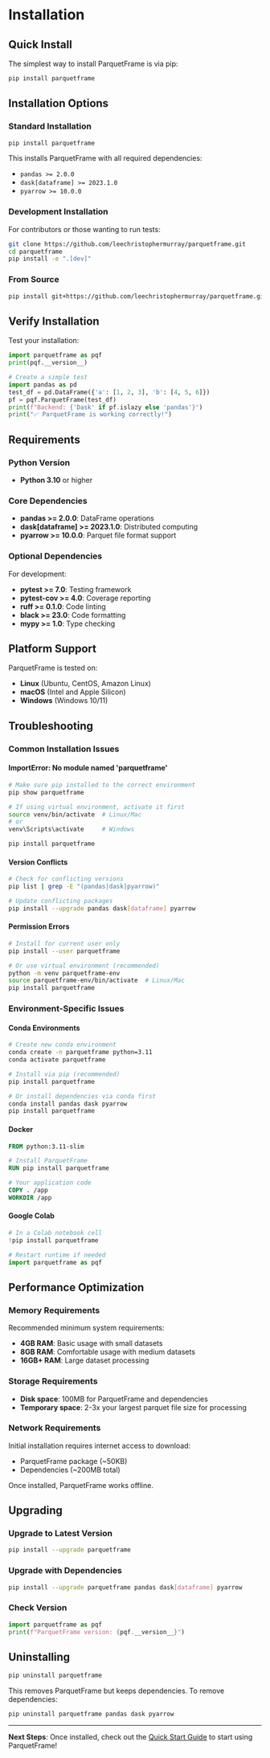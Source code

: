 # Installation

## Quick Install

The simplest way to install ParquetFrame is via pip:

```bash
pip install parquetframe
```

## Installation Options

### Standard Installation

```bash
pip install parquetframe
```

This installs ParquetFrame with all required dependencies:
- `pandas >= 2.0.0`
- `dask[dataframe] >= 2023.1.0`
- `pyarrow >= 10.0.0`

### Development Installation

For contributors or those wanting to run tests:

```bash
git clone https://github.com/leechristophermurray/parquetframe.git
cd parquetframe
pip install -e ".[dev]"
```

### From Source

```bash
pip install git+https://github.com/leechristophermurray/parquetframe.git
```

## Verify Installation

Test your installation:

```python
import parquetframe as pqf
print(pqf.__version__)

# Create a simple test
import pandas as pd
test_df = pd.DataFrame({'a': [1, 2, 3], 'b': [4, 5, 6]})
pf = pqf.ParquetFrame(test_df)
print(f"Backend: {'Dask' if pf.islazy else 'pandas'}")
print("✅ ParquetFrame is working correctly!")
```

## Requirements

### Python Version
- **Python 3.10** or higher

### Core Dependencies
- **pandas >= 2.0.0**: DataFrame operations
- **dask[dataframe] >= 2023.1.0**: Distributed computing
- **pyarrow >= 10.0.0**: Parquet file format support

### Optional Dependencies
For development:
- **pytest >= 7.0**: Testing framework
- **pytest-cov >= 4.0**: Coverage reporting
- **ruff >= 0.1.0**: Code linting
- **black >= 23.0**: Code formatting
- **mypy >= 1.0**: Type checking

## Platform Support

ParquetFrame is tested on:
- **Linux** (Ubuntu, CentOS, Amazon Linux)
- **macOS** (Intel and Apple Silicon)
- **Windows** (Windows 10/11)

## Troubleshooting

### Common Installation Issues

#### ImportError: No module named 'parquetframe'
```bash
# Make sure pip installed to the correct environment
pip show parquetframe

# If using virtual environment, activate it first
source venv/bin/activate  # Linux/Mac
# or
venv\Scripts\activate     # Windows

pip install parquetframe
```

#### Version Conflicts
```bash
# Check for conflicting versions
pip list | grep -E "(pandas|dask|pyarrow)"

# Update conflicting packages
pip install --upgrade pandas dask[dataframe] pyarrow
```

#### Permission Errors
```bash
# Install for current user only
pip install --user parquetframe

# Or use virtual environment (recommended)
python -m venv parquetframe-env
source parquetframe-env/bin/activate  # Linux/Mac
pip install parquetframe
```

### Environment-Specific Issues

#### Conda Environments
```bash
# Create new conda environment
conda create -n parquetframe python=3.11
conda activate parquetframe

# Install via pip (recommended)
pip install parquetframe

# Or install dependencies via conda first
conda install pandas dask pyarrow
pip install parquetframe
```

#### Docker
```dockerfile
FROM python:3.11-slim

# Install ParquetFrame
RUN pip install parquetframe

# Your application code
COPY . /app
WORKDIR /app
```

#### Google Colab
```python
# In a Colab notebook cell
!pip install parquetframe

# Restart runtime if needed
import parquetframe as pqf
```

## Performance Optimization

### Memory Requirements

Recommended minimum system requirements:
- **4GB RAM**: Basic usage with small datasets
- **8GB RAM**: Comfortable usage with medium datasets
- **16GB+ RAM**: Large dataset processing

### Storage Requirements

- **Disk space**: 100MB for ParquetFrame and dependencies
- **Temporary space**: 2-3x your largest parquet file size for processing

### Network Requirements

Initial installation requires internet access to download:
- ParquetFrame package (~50KB)
- Dependencies (~200MB total)

Once installed, ParquetFrame works offline.

## Upgrading

### Upgrade to Latest Version
```bash
pip install --upgrade parquetframe
```

### Upgrade with Dependencies
```bash
pip install --upgrade parquetframe pandas dask[dataframe] pyarrow
```

### Check Version
```python
import parquetframe as pqf
print(f"ParquetFrame version: {pqf.__version__}")
```

## Uninstalling

```bash
pip uninstall parquetframe
```

This removes ParquetFrame but keeps dependencies. To remove dependencies:

```bash
pip uninstall parquetframe pandas dask pyarrow
```

---

**Next Steps**: Once installed, check out the [Quick Start Guide](quickstart.md) to start using ParquetFrame!
